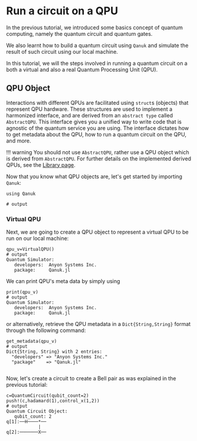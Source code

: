 # Run a circuit on a QPU

In the previous tutorial, we introduced some basics concept of quantum computing, namely the quantum circuit and quantum gates. 

We also learnt how to build a quantum circuit using `Qanuk` and simulate the result of such circuit using our local machine. 

In this tutorial, we will the steps involved in running a quantum circuit on a both a virtual and also a real Quantum Processing Unit (QPU). 


## QPU Object
Interactions with different QPUs are facilitated using `struct`s (objects) that represent QPU hardware.  These structures are used to implement a harmonized interface, and are derived from an `abstract type` called `AbstractQPU`. This interface gives you a unified way to write code that is agnostic of the quantum service you are using. The interface dictates how to get metadata about the QPU, how to run a quantum circuit on the QPU, and more. 

!!! warning 
    You should not use `AbstractQPU`, rather use a QPU object which is derived from `AbstractQPU`. For further details on the implemented derived QPUs, see the [Library page](../library.md#Quantum-Processing-Unit). 

Now that you know what QPU objects are, let's get started by importing `Qanuk`:
```jldoctest get_qpu_metadata_tutorial; output = false
using Qanuk

# output

```
### Virtual QPU
Next, we are going to create a QPU object to represent a virtual QPU to be run on our local machine:

```jldoctest get_qpu_metadata_tutorial; output = false
qpu_v=VirtualQPU()
# output
Quantum Simulator:
   developers:  Anyon Systems Inc.
   package:     Qanuk.jl

```
We can print QPU's meta data by simply using
```jldoctest get_qpu_metadata_tutorial; output = true
print(qpu_v)
# output
Quantum Simulator:
   developers:  Anyon Systems Inc.
   package:     Qanuk.jl

```
or alternatively, retrieve the QPU metadata in a `Dict{String,String}` format through the following command:

```jldoctest get_qpu_metadata_tutorial; output = true
get_metadata(qpu_v)
# output
Dict{String, String} with 2 entries:
  "developers" => "Anyon Systems Inc."
  "package"    => "Qanuk.jl"


```

Now, let's create a circuit to create a Bell pair as was explained in the previous tutorial:

```jldoctest get_qpu_metadata_tutorial; output = false
c=QuantumCircuit(qubit_count=2)
push!(c,hadamard(1),control_x(1,2))
# output
Quantum Circuit Object:
   qubit_count: 2 
q[1]:──H────*──
            |  
q[2]:───────X──
```               


